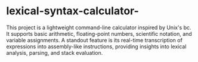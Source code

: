 # lexical-syntax-calculator-
This project is a lightweight command-line calculator inspired by Unix's bc. It supports basic arithmetic, floating-point numbers, scientific notation, and variable assignments. A standout feature is its real-time transcription of expressions into assembly-like instructions, providing insights into lexical analysis, parsing, and stack evaluation.
